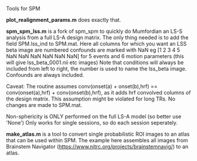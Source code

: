 Tools for SPM

<b>plot_realignment_params.m</b> does exactly that.

<b>spm_spm_lss.m</b> is a fork of spm_spm to quickly do Mumfordian an LS-S analysis from a full
LS-A design matrix. The only thing needed is to add the field SPM.lss_ind to SPM.mat.
Here all columns for which you want an LSS beta image are numbered confounds are marked 
with NaN eg [1 2 3 4 5 NaN NaN NaN NaN NaN NaN] for 5 events and 6 motion parameters
(this will give lss_beta_0001.nii etc images)
Note that conditions will always be included from left to right, the number is used to name 
the lss_beta image. Confounds are always included.

Caveat: The routine assumes conv(onset(a) + onset(b),hrf) == conv(onset(a),hrf) + conv(onset(b),hrf), 
as it adds hrf convolved columns of the design matrix. This assumption might be violated for long TRs.
No changes are made to SPM.mat.

Non-sphericity is ONLY performed on the full LS-A model (so better use 'None')
Only works for single sessions, so do each session seperately. 

<b>make_atlas.m</b> is a tool to convert single probabilistic ROI images to an atlas that can be used within SPM. 
The example here assembles all images from Brainstem Navigator (https://www.nitrc.org/projects/brainstemnavig/) to an atlas.
  